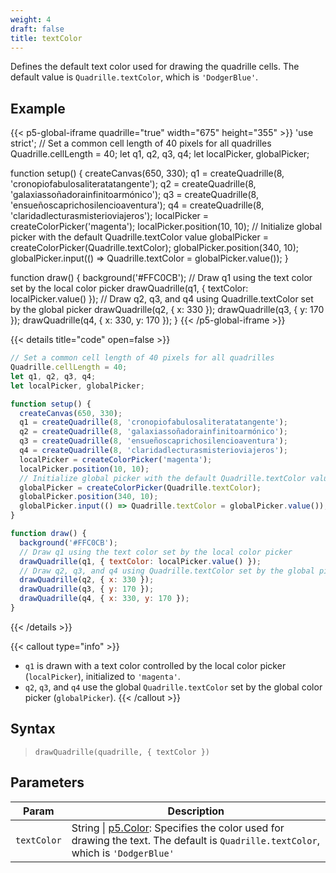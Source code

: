 ```yaml
---
weight: 4
draft: false  
title: textColor
---
```


Defines the default text color used for drawing the quadrille cells. The default value is `Quadrille.textColor`, which is `'DodgerBlue'`.

## Example

{{< p5-global-iframe quadrille="true" width="675" height="355" >}}
'use strict';
// Set a common cell length of 40 pixels for all quadrilles
Quadrille.cellLength = 40;
let q1, q2, q3, q4;
let localPicker, globalPicker;

function setup() {
  createCanvas(650, 330);
  q1 = createQuadrille(8, 'cronopiofabulosaliteratatangente');
  q2 = createQuadrille(8, 'galaxiassoñadorainfinitoarmónico');
  q3 = createQuadrille(8, 'ensueñoscaprichosilencioaventura');
  q4 = createQuadrille(8, 'claridadlecturasmisterioviajeros');
  localPicker = createColorPicker('magenta'); 
  localPicker.position(10, 10);
  // Initialize global picker with the default Quadrille.textColor value
  globalPicker = createColorPicker(Quadrille.textColor); 
  globalPicker.position(340, 10);
  globalPicker.input(() => Quadrille.textColor = globalPicker.value());
}

function draw() {
  background('#FFC0CB');
  // Draw q1 using the text color set by the local color picker
  drawQuadrille(q1, { textColor: localPicker.value() });
  // Draw q2, q3, and q4 using Quadrille.textColor set by the global picker
  drawQuadrille(q2, { x: 330 });
  drawQuadrille(q3, { y: 170 });
  drawQuadrille(q4, { x: 330, y: 170 });
}
{{< /p5-global-iframe >}}

{{< details title="code" open=false >}}
```js
// Set a common cell length of 40 pixels for all quadrilles
Quadrille.cellLength = 40;
let q1, q2, q3, q4;
let localPicker, globalPicker;

function setup() {
  createCanvas(650, 330);
  q1 = createQuadrille(8, 'cronopiofabulosaliteratatangente');
  q2 = createQuadrille(8, 'galaxiassoñadorainfinitoarmónico');
  q3 = createQuadrille(8, 'ensueñoscaprichosilencioaventura');
  q4 = createQuadrille(8, 'claridadlecturasmisterioviajeros');
  localPicker = createColorPicker('magenta'); 
  localPicker.position(10, 10);
  // Initialize global picker with the default Quadrille.textColor value
  globalPicker = createColorPicker(Quadrille.textColor); 
  globalPicker.position(340, 10);
  globalPicker.input(() => Quadrille.textColor = globalPicker.value());
}

function draw() {
  background('#FFC0CB');
  // Draw q1 using the text color set by the local color picker
  drawQuadrille(q1, { textColor: localPicker.value() });
  // Draw q2, q3, and q4 using Quadrille.textColor set by the global picker
  drawQuadrille(q2, { x: 330 });
  drawQuadrille(q3, { y: 170 });
  drawQuadrille(q4, { x: 330, y: 170 });
}
```
{{< /details >}}

{{< callout type="info" >}}
- `q1` is drawn with a text color controlled by the local color picker (`localPicker`), initialized to `'magenta'`.  
- `q2`, `q3`, and `q4` use the global `Quadrille.textColor` set by the global color picker (`globalPicker`).
{{< /callout >}}

## Syntax

> `drawQuadrille(quadrille, { textColor })`

## Parameters

| Param     | Description                                                                            |
|-----------|----------------------------------------------------------------------------------------|
| `textColor` | String \| [p5.Color](https://p5js.org/reference/#/p5.Color): Specifies the color used for drawing the text. The default is `Quadrille.textColor`, which is `'DodgerBlue'` |